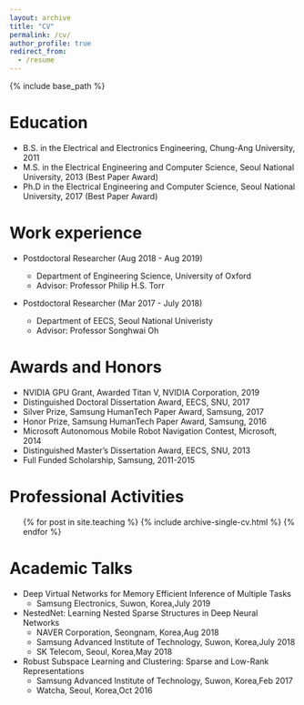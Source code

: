 ```yaml
---
layout: archive
title: "CV"
permalink: /cv/
author_profile: true
redirect_from:
  - /resume
---
```


{% include base_path %}

Education
======
* B.S. in the Electrical and Electronics Engineering, Chung-Ang University, 2011
* M.S. in the Electrical Engineering and Computer Science, Seoul National University, 2013 (Best Paper Award)
* Ph.D in the Electrical Engineering and Computer Science, Seoul National University, 2017 (Best Paper Award)

Work experience
======
* Postdoctoral Researcher (Aug 2018 - Aug 2019)
  * Department of Engineering Science, University of Oxford
  * Advisor: Professor Philip H.S. Torr

* Postdoctoral Researcher (Mar 2017 - July 2018)
  * Department of EECS, Seoul National Univeristy
  * Advisor: Professor Songhwai Oh
  
Awards and Honors
======
* NVIDIA GPU Grant, Awarded Titan V, NVIDIA Corporation, 2019
* Distinguished Doctoral Dissertation Award, EECS, SNU, 2017
* Silver Prize, Samsung HumanTech Paper Award, Samsung, 2017
* Honor Prize, Samsung HumanTech Paper Award, Samsung, 2016
* Microsoft Autonomous Mobile Robot Navigation Contest, Microsoft, 2014
* Distinguished Master’s Dissertation Award, EECS, SNU, 2013
* Full Funded Scholarship, Samsung, 2011-2015


Professional Activities
======
  <ul>{% for post in site.teaching %}
    {% include archive-single-cv.html %}
  {% endfor %}</ul>
  
  
Academic Talks
======
* Deep Virtual Networks for Memory Efficient Inference of Multiple Tasks
  * Samsung Electronics, Suwon, Korea,July 2019
* NestedNet:  Learning Nested Sparse Structures in Deep Neural Networks
  * NAVER Corporation, Seongnam, Korea,Aug 2018
  * Samsung Advanced Institute of Technology, Suwon, Korea,July 2018
  * SK Telecom, Seoul, Korea,May 2018
* Robust Subspace Learning and Clustering:  Sparse and Low-Rank Representations
  * Samsung Advanced Institute of Technology, Suwon, Korea,Feb 2017
  * Watcha, Seoul, Korea,Oct 2016
